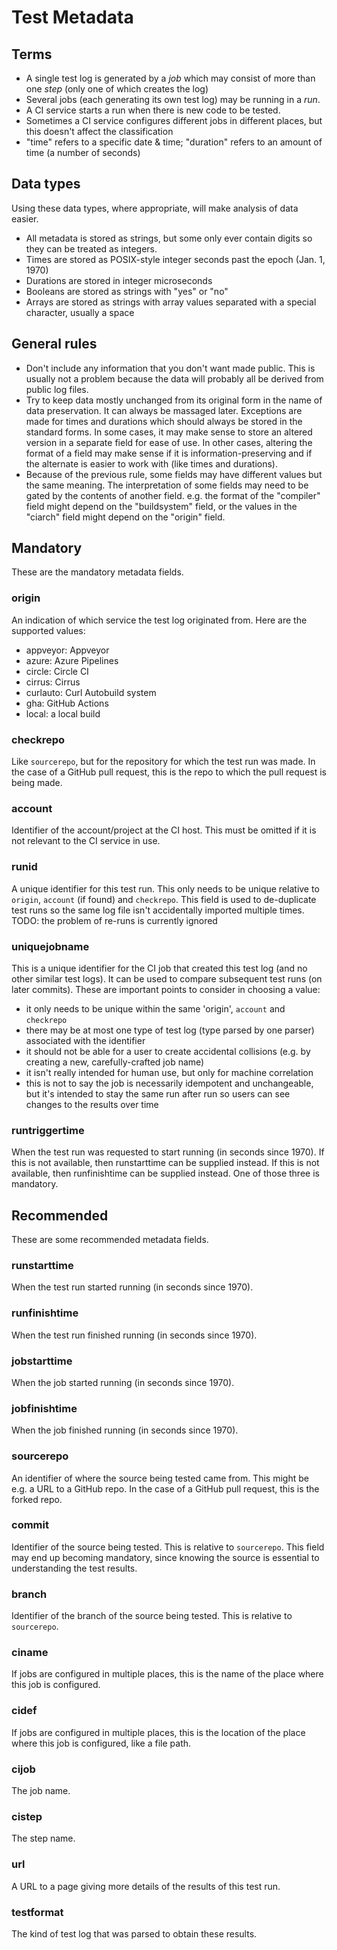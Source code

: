 # Test Metadata

## Terms

- A single test log is generated by a *job* which may consist of more than one
  *step* (only one of which creates the log)
- Several jobs (each generating its own test log) may be running in a *run*.
- A CI service starts a run when there is new code to be tested.
- Sometimes a CI service configures different jobs in different places, but
  this doesn't affect the classification
- "time" refers to a specific date & time; "duration" refers to an amount of
  time (a number of seconds)

## Data types

Using these data types, where appropriate, will make analysis of data easier.

- All metadata is stored as strings, but some only ever contain digits so
  they can be treated as integers.
- Times are stored as POSIX-style integer seconds past the epoch (Jan. 1, 1970)
- Durations are stored in integer microseconds
- Booleans are stored as strings with "yes" or "no"
- Arrays are stored as strings with array values separated with a special
  character, usually a space

## General rules

- Don't include any information that you don't want made public. This is
  usually not a problem because the data will probably all be derived from
  public log files.
- Try to keep data mostly unchanged from its original form in the name of
  data preservation. It can always be massaged later. Exceptions are made for
  times and durations which should always be stored in the standard forms. In
  some cases, it may make sense to store an altered version in a separate field
  for ease of use.  In other cases, altering the format of a field may make
  sense if it is information-preserving and if the alternate is easier to work
  with (like times and durations).
- Because of the previous rule, some fields may have different values but the
  same meaning. The interpretation of some fields may need to be gated by the
  contents of another field. e.g. the format of the "compiler" field might
  depend on the "buildsystem" field, or the values in the "ciarch" field might
  depend on the "origin" field.

## Mandatory

These are the mandatory metadata fields.

### origin

An indication of which service the test log originated from. Here are the
supported values:

 - appveyor: Appveyor
 - azure: Azure Pipelines
 - circle: Circle CI
 - cirrus: Cirrus
 - curlauto: Curl Autobuild system
 - gha: GitHub Actions
 - local: a local build

### checkrepo

Like `sourcerepo`, but for the repository for which the test run was made. In
the case of a GitHub pull request, this is the repo to which the pull request
is being made.

### account

Identifier of the account/project at the CI host. This must be omitted if it is
not relevant to the CI service in use.

### runid

A unique identifier for this test run. This only needs to be unique relative to
`origin`, `account` (if found) and `checkrepo`. This field is used to
de-duplicate test runs so the same log file isn't accidentally imported
multiple times. TODO: the problem of re-runs is currently ignored

### uniquejobname

This is a unique identifier for the CI job that created this test log (and no
other similar test logs). It can be used to compare subsequent test runs (on
later commits). These are important points to consider in choosing a value:

 - it only needs to be unique within the same 'origin', `account` and
   `checkrepo`
 - there may be at most one type of test log (type parsed by one parser)
   associated with the identifier
 - it should not be able for a user to create accidental collisions
   (e.g. by creating a new, carefully-crafted job name)
 - it isn't really intended for human use, but only for machine correlation
 - this is not to say the job is necessarily idempotent and unchangeable, but
   it's intended to stay the same run after run so users can see changes to the
   results over time

### runtriggertime

When the test run was requested to start running (in seconds since 1970).
If this is not available, then runstarttime can be supplied instead.
If this is not available, then runfinishtime can be supplied instead.
One of those three is mandatory.

## Recommended

These are some recommended metadata fields.

### runstarttime

When the test run started running (in seconds since 1970).

### runfinishtime

When the test run finished running (in seconds since 1970).

### jobstarttime

When the job started running (in seconds since 1970).

### jobfinishtime

When the job finished running (in seconds since 1970).

### sourcerepo

An identifier of where the source being tested came from. This might be e.g. a URL
to a GitHub repo.  In the case of a GitHub pull request, this is the forked
repo.

### commit

Identifier of the source being tested. This is relative to `sourcerepo`. This
field may end up becoming mandatory, since knowing the source is essential to
understanding the test results.

### branch

Identifier of the branch of the source being tested. This is relative to `sourcerepo`.

### ciname

If jobs are configured in multiple places, this is the name of the place where
this job is configured.

### cidef

If jobs are configured in multiple places, this is the location of the place where
this job is configured, like a file path.

### cijob

The job name.

### cistep

The step name.

### url

A URL to a page giving more details of the results of this test run.

### testformat

The kind of test log that was parsed to obtain these results.
